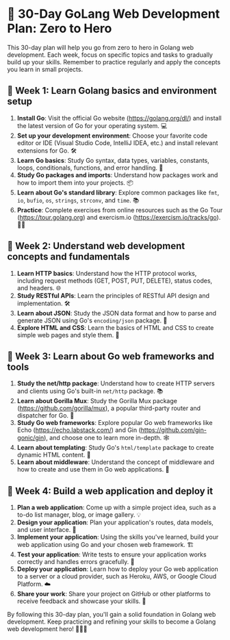 # 🚀 30-Day GoLang Web Development Plan: Zero to Hero

This 30-day plan will help you go from zero to hero in Golang web development. Each week, focus on specific topics and tasks to gradually build up your skills. Remember to practice regularly and apply the concepts you learn in small projects.

## 📅 Week 1: Learn Golang basics and environment setup

1. **Install Go**: Visit the official Go website (https://golang.org/dl/) and install the latest version of Go for your operating system. 💻
2. **Set up your development environment**: Choose your favorite code editor or IDE (Visual Studio Code, IntelliJ IDEA, etc.) and install relevant extensions for Go. 🛠️
3. **Learn Go basics**: Study Go syntax, data types, variables, constants, loops, conditionals, functions, and error handling. 📘
4. **Study Go packages and imports**: Understand how packages work and how to import them into your projects. 📦
5. **Learn about Go's standard library**: Explore common packages like `fmt`, `io`, `bufio`, `os`, `strings`, `strconv`, and `time`. 📚
6. **Practice**: Complete exercises from online resources such as the Go Tour (https://tour.golang.org) and exercism.io (https://exercism.io/tracks/go). 🏋️‍♂️

## 📅 Week 2: Understand web development concepts and fundamentals

1. **Learn HTTP basics**: Understand how the HTTP protocol works, including request methods (GET, POST, PUT, DELETE), status codes, and headers. 🌐
2. **Study RESTful APIs**: Learn the principles of RESTful API design and implementation. 🛠️
3. **Learn about JSON**: Study the JSON data format and how to parse and generate JSON using Go's `encoding/json` package. 📄
4. **Explore HTML and CSS**: Learn the basics of HTML and CSS to create simple web pages and style them. 🎨

## 📅 Week 3: Learn about Go web frameworks and tools

1. **Study the net/http package**: Understand how to create HTTP servers and clients using Go's built-in `net/http` package. 📚
2. **Learn about Gorilla Mux**: Study the Gorilla Mux package (https://github.com/gorilla/mux), a popular third-party router and dispatcher for Go. 🦍
3. **Study Go web frameworks**: Explore popular Go web frameworks like Echo (https://echo.labstack.com/) and Gin (https://github.com/gin-gonic/gin), and choose one to learn more in-depth. 🕸️
4. **Learn about templating**: Study Go's `html/template` package to create dynamic HTML content. 🎨
5. **Learn about middleware**: Understand the concept of middleware and how to create and use them in Go web applications. 🔧

## 📅 Week 4: Build a web application and deploy it

1. **Plan a web application**: Come up with a simple project idea, such as a to-do list manager, blog, or image gallery. 💡
2. **Design your application**: Plan your application's routes, data models, and user interface. 📐
3. **Implement your application**: Using the skills you've learned, build your web application using Go and your chosen web framework. 🏗️
4. **Test your application**: Write tests to ensure your application works correctly and handles errors gracefully. 🧪
5. **Deploy your application**: Learn how to deploy your Go web application to a server or a cloud provider, such as Heroku, AWS, or Google Cloud Platform. ☁️
6. **Share your work**: Share your project on GitHub or other platforms to receive feedback and showcase your skills. 🌟

By following this 30-day plan, you'll gain a solid foundation in Golang web development. Keep practicing and refining your skills to become a Golang web development hero! 💪🦸‍♂️
